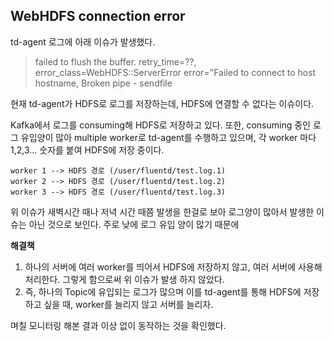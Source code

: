 ##  WebHDFS connection error

td-agent 로그에 아래 이슈가 발생했다.

>  failed to flush the buffer. retry_time=??, error_class=WebHDFS::ServerError error="Failed to connect to host hostname, Broken pipe - sendfile

현재 td-agent가 HDFS로 로그를 저장하는데, HDFS에 연결할 수 없다는 이슈이다.

Kafka에서 로그를 consuming해 HDFS로 저장하고 있다. 또한, consuming 중인 로그 유입양이 많아 multiple worker로 td-agent를 수행하고 있으며, 각 worker 마다 1,2,3... 숫자를 붙여 HDFS에 저장 중이다.

```
worker 1 --> HDFS 경로 (/user/fluentd/test.log.1)
worker 2 --> HDFS 경로 (/user/fluentd/test.log.2)
worker 3 --> HDFS 경로 (/user/fluentd/test.log.3)
```



위 이슈가 새벽시간 때나 저녁 시간 때쯤 발생을 한걸로 보아 로그양이 많아서 발생한 이슈는 아닌 것으로 보인다. 주로 낮에 로그 유입 양이 많기 때문에



**해결책**

1. 하나의 서버에 여러 worker를 띄어서 HDFS에 저장하지 않고, 여러 서버에 사용해 처리한다. 그렇게 함으로써 위 이슈가 발생 하지 않았다.
2. 즉, 하나의 Topic에 유입되는 로그가 많으며 이를 td-agent를 통해 HDFS에 저장하고 싶을 때, worker를 늘리지 않고 서버를 늘리자.



며칠 모니터링 해본 결과 이상 없이 동작하는 것을 확인했다.
